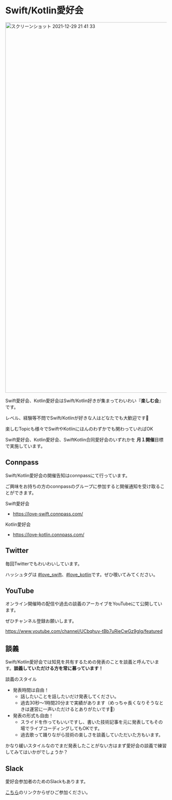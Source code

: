 # Swift/Kotlin愛好会

<img width="1159" alt="スクリーンショット 2021-12-29 21 41 33" src="https://user-images.githubusercontent.com/2178775/147663269-cad801f6-bea5-4688-b23b-d0dcfe85727f.png">

Swift愛好会、Kotlin愛好会はSwift/Kotlin好きが集まってわいわい『**楽しむ会**』です。

レベル、経験等不問でSwift/Kotlinが好きな人はどなたでも大歓迎です🙌

楽しむTopicも様々でSwiftやKotlinにほんのわずかでも関わっていればOK

Swift愛好会、Kotlin愛好会、SwiftKotlin合同愛好会のいずれかを **月１開催**目標で実施しています。

## Connpass

Swift/Kotlin愛好会の開催告知はconnpassにて行っています。

ご興味をお持ちの方のconnpassのグループに参加すると開催通知を受け取ることができます。

Swift愛好会
- https://love-swift.connpass.com/

Kotlin愛好会
- https://love-kotlin.connpass.com/

## Twitter

毎回Twitterでもわいわいしています。

ハッシュタグは [#love_swift](https://twitter.com/search?q=%23love_swift&src=typed_query)、[#love_kotlin](https://twitter.com/search?q=%23love_kotlin&src=typed_query)です。ぜひ覗いてみてください。

## YouTube

オンライン開催時の配信や過去の談義のアーカイブをYouTubeにて公開しています。

ぜひチャンネル登録お願いします。

https://www.youtube.com/channel/UCbqhuy-tBb7uRieCwGz9gIg/featured

## 談義

Swift/Kotlin愛好会では知見を共有するための発表のことを談義と呼んでいます。**談義していただける方を常に募っています！**

談義のスタイル
- 発表時間は自由！
  - 話したいことを話したいだけ発表してください。
  - 過去30秒〜1時間20分まで実績があります（めっちゃ長くなりそうなときは運営に一声いただけるとありがたいです🙏）
- 発表の形式も自由！
  - スライドを作ってもいいですし、書いた技術記事を元に発表してもその場でライブコーディングしてもOKです。
  - 過去歌って踊りながら技術の楽しさを談義していただいた方もいます。

かなり緩いスタイルなのでまだ発表したことがない方はまず愛好会の談義で練習してみてはいかがでしょうか？

## Slack

愛好会参加者のためのSlackもあります。

[こちら](https://join.slack.com/t/aikoukai/shared_invite/zt-10e5qjevr-9u7nbu~k8TjBStn_Yh4WoQ)のリンクからぜひご参加ください。
